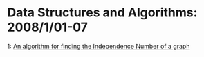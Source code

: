 # Data Structures and Algorithms: 2008/1/01-07  
1: [An algorithm for finding the Independence Number of a graph](https://doi.org/10.48550/arXiv.0801.0590)  